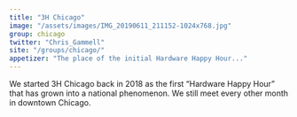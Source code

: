 ```yaml
---
title: "3H Chicago"
image: "/assets/images/IMG_20190611_211152-1024x768.jpg"
group: chicago
twitter: "Chris_Gammell"
site: "/groups/chicago/"
appetizer: "The place of the initial Hardware Happy Hour..."
---
```

We started 3H Chicago back in 2018 as the first “Hardware Happy Hour” that has grown into a national phenomenon. We still meet every other month in downtown Chicago.